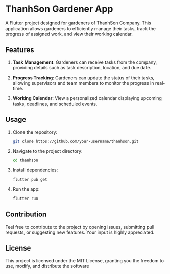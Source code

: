 # ThanhSon Gardener App

A Flutter project designed for gardeners of ThanhSon Company. This application allows gardeners to efficiently manage their tasks, track the progress of assigned work, and view their working calendar.

## Features

1. **Task Management**: Gardeners can receive tasks from the company, providing details such as task description, location, and due date.

2. **Progress Tracking**: Gardeners can update the status of their tasks, allowing supervisors and team members to monitor the progress in real-time.

3. **Working Calendar**: View a personalized calendar displaying upcoming tasks, deadlines, and scheduled events.

## Usage

1. Clone the repository:

   ```bash
   git clone https://github.com/your-username/thanhson.git
2. Navigate to the project directory:

   ```bash
   cd thanhson
3. Install dependencies:

   ```bash
   flutter pub get
4. Run the app:

   ```bash
   flutter run
   
## Contribution

Feel free to contribute to the project by opening issues, submitting pull requests, or suggesting new features. Your input is highly appreciated.

## License

This project is licensed under the MIT License, granting you the freedom to use, modify, and distribute the software
   
